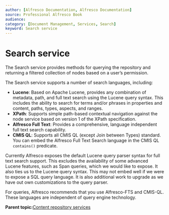 ```yaml
---
author: [Alfresco Documentation, Alfresco Documentation]
source: Professional Alfresco Book
audience: 
category: [Document Management, Services, Search]
keyword: Search service
---
```


# Search service

The Search service provides methods for querying the repository and returning a filtered collection of nodes based on a user’s permission.

The Search service supports a number of search languages, including:

-   **Lucene**: Based on Apache Lucene, provides any combination of metadata, path, and full text search using the Lucene query syntax. This includes the ability to search for terms and/or phrases in properties and content, paths, types, aspects, and ranges.
-   **XPath**: Supports simple path-based contextual navigation against the node service based on version 1 of the XPath specification.
-   **Alfresco Full Text**: Provides a comprehensive, language independent full text search capability.
-   **CMIS QL**: Supports all CMIS QL \(except Join between Types\) standard. You can embed the Alfresco Full Text Search language in the CMIS QL `contains()` predicate.

Currently Alfresco exposes the default Lucene query parser syntax for full text search support. This excludes the availability of some advanced Lucene features, such as Span queries, which we would like to expose. It also ties us to the Lucene query syntax. This may not embed well if we were to expose a SQL query language. It is also additional work to upgrade as we have out own customizations to the query parser.

For queries, Alfresco recommends that you use Alfresco-FTS and CMIS-QL. These languages are independent of query engine technology.

**Parent topic:**[Content repository services](../concepts/serv-repo-about.md)

